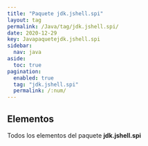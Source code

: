 ```yaml
---
title: "Paquete jdk.jshell.spi"
layout: tag
permalink: /Java/tag/jdk.jshell.spi/
date: 2020-12-29
key: Javapaquetejdk.jshell.spi
sidebar: 
  nav: java
aside: 
  toc: true
pagination: 
  enabled: true
  tag: "jdk.jshell.spi"
  permalink: /:num/
---
```


<h2>Elementos</h2>
Todos los elementos del paquete <strong>jdk.jshell.spi</strong>
